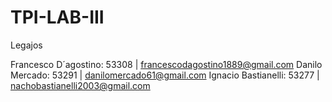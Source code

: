# TPI-LAB-III

Legajos

Francesco D´agostino: 53308 | francescodagostino1889@gmail.com
Danilo Mercado: 53291 | danilomercado61@gmail.com
Ignacio Bastianelli: 53277 | nachobastianelli2003@gmail.com
